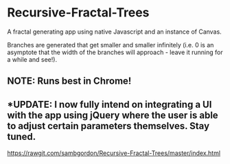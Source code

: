 # Recursive-Fractal-Trees

A fractal generating app using native Javascript and an instance of Canvas.

Branches are generated that get smaller and smaller infinitely  (i.e. 0 is an asymptote that the width of the branches will approach - leave it running for a while and see!).

## NOTE: Runs best in Chrome!

## *UPDATE: I now fully intend on integrating a UI with the app using jQuery where the user is able to adjust certain parameters themselves. Stay tuned.

https://rawgit.com/sambgordon/Recursive-Fractal-Trees/master/index.html
